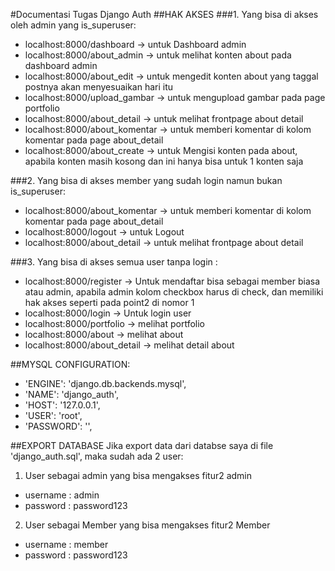 #Documentasi Tugas Django Auth
##HAK AKSES
###1. Yang bisa di akses oleh admin yang is_superuser:
  - localhost:8000/dashboard            -> untuk Dashboard admin
  - localhost:8000/about_admin          -> untuk melihat konten about pada dashboard admin
  - localhost:8000/about_edit           -> untuk mengedit konten about yang taggal postnya akan menyesuaikan hari itu
  - localhost:8000/upload_gambar        -> untuk mengupload gambar pada page portfolio
  - localhost:8000/about_detail         -> untuk melihat frontpage about detail  
  - localhost:8000/about_komentar       -> untuk memberi komentar di kolom komentar pada page about_detail
  - localhost:8000/about_create         -> untuk Mengisi konten pada about, apabila konten masih kosong dan ini hanya bisa untuk 1 konten saja

###2. Yang bisa di akses member yang sudah login namun bukan is_superuser:
  - localhost:8000/about_komentar       -> untuk memberi komentar di kolom komentar pada page about_detail
  - localhost:8000/logout               -> untuk Logout
  - localhost:8000/about_detail         -> untuk melihat frontpage about detail  

###3. Yang bisa di akses semua user tanpa login :
  - localhost:8000/register             -> Untuk mendaftar bisa sebagai member biasa atau admin, apabila admin kolom checkbox harus di check, dan memiliki hak akses seperti pada point2 di nomor 1
  - localhost:8000/login                -> Untuk login user
  - localhost:8000/portfolio            -> melihat portfolio
  - localhost:8000/about                -> melihat about
  - localhost:8000/about_detail         -> melihat detail about

##MYSQL CONFIGURATION:
  - 'ENGINE': 'django.db.backends.mysql',
  - 'NAME': 'django_auth',
  - 'HOST': '127.0.0.1',
  - 'USER': 'root',
  - 'PASSWORD': '',

##EXPORT DATABASE
Jika export data dari databse saya di file 'django_auth.sql', maka sudah ada 2 user:

1. User sebagai admin yang bisa mengakses fitur2 admin
  - username : admin
  - password : password123

2. User sebagai Member yang bisa mengakses fitur2 Member
  - username : member
  - password : password123
